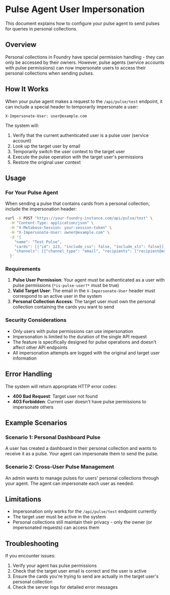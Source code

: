 # Pulse Agent User Impersonation

This document explains how to configure your pulse agent to send pulses for queries in personal collections.

## Overview

Personal collections in Foundry have special permission handling - they can only be accessed by their owners. However, pulse agents (service accounts with pulse permissions) can now impersonate users to access their personal collections when sending pulses.

## How It Works

When your pulse agent makes a request to the `/api/pulse/test` endpoint, it can include a special header to temporarily impersonate a user:

```
X-Impersonate-User: user@example.com
```

The system will:
1. Verify that the current authenticated user is a pulse user (service account)
2. Look up the target user by email
3. Temporarily switch the user context to the target user
4. Execute the pulse operation with the target user's permissions
5. Restore the original user context

## Usage

### For Your Pulse Agent

When sending a pulse that contains cards from a personal collection, include the impersonation header:

```bash
curl -X POST "https://your-foundry-instance.com/api/pulse/test" \
  -H "Content-Type: application/json" \
  -H "X-Metabase-Session: your-session-token" \
  -H "X-Impersonate-User: owner@example.com" \
  -d '{
    "name": "Test Pulse",
    "cards": [{"id": 123, "include_csv": false, "include_xls": false}],
    "channels": [{"channel_type": "email", "recipients": ["recipient@example.com"]}]
  }'
```

### Requirements

1. **Pulse User Permission**: Your agent must be authenticated as a user with pulse permissions (`*is-pulse-user?*` must be true)
2. **Valid Target User**: The email in the `X-Impersonate-User` header must correspond to an active user in the system
3. **Personal Collection Access**: The target user must own the personal collection containing the cards you want to send

### Security Considerations

- Only users with pulse permissions can use impersonation
- Impersonation is limited to the duration of the single API request
- The feature is specifically designed for pulse operations and doesn't affect other API endpoints
- All impersonation attempts are logged with the original and target user information

## Error Handling

The system will return appropriate HTTP error codes:

- **400 Bad Request**: Target user not found
- **403 Forbidden**: Current user doesn't have pulse permissions to impersonate others

## Example Scenarios

### Scenario 1: Personal Dashboard Pulse
A user has created a dashboard in their personal collection and wants to receive it as a pulse. Your agent can impersonate them to send the pulse.

### Scenario 2: Cross-User Pulse Management
An admin wants to manage pulses for users' personal collections through your agent. The agent can impersonate each user as needed.

## Limitations

- Impersonation only works for the `/api/pulse/test` endpoint currently
- The target user must be active in the system
- Personal collections still maintain their privacy - only the owner (or impersonated requests) can access them

## Troubleshooting

If you encounter issues:

1. Verify your agent has pulse permissions
2. Check that the target user email is correct and the user is active
3. Ensure the cards you're trying to send are actually in the target user's personal collection
4. Check the server logs for detailed error messages
